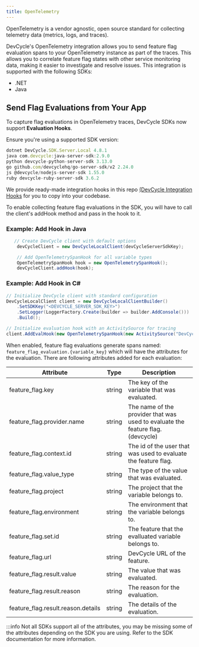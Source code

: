```yaml
---
title: OpenTelemetry
---
```


OpenTelemetry is a vendor agnostic, open source standard for collecting telemetry data (metrics, logs, and traces).

DevCycle's OpenTelemetry integration allows you to send feature flag evaluation spans to your OpenTelemetry instance as part of the traces. This allows you to correlate feature flag states with other service monitoring data, making it easier to investigate and resolve issues. This integration is supported with the following SDKs:

- .NET
- Java

## Send Flag Evaluations from Your App

To capture flag evaluations in OpenTelemetry traces, DevCycle SDKs now support **Evaluation Hooks**.

Ensure you're using a supported SDK version:

```jsx
dotnet DevCycle.SDK.Server.Local 4.8.1
java com.devcycle:java-server-sdk:2.9.0
python devcycle-python-server-sdk 3.13.0
go github.com/devcyclehq/go-server-sdk/v2 2.24.0
js @devcycle/nodejs-server-sdk 1.55.0
ruby devcycle-ruby-server-sdk 3.6.2
```

We provide ready-made integration hooks in this repo [(DevCycle Integration Hooks](https://github.com/DevCycleHQ-Sandbox/devcycle-integration-hooks) for you to copy into your codebase.

To enable collecting feature flag evaluations in the SDK, you will have to call the client's addHook method and pass in the hook to it.

### Example: Add Hook in Java

```java
   // Create DevCycle client with default options
    devCycleClient = new DevCycleLocalClient(devCycleServerSdkKey);

    // Add OpenTelemetrySpanHook for all variable types
    OpenTelemetrySpanHook hook = new OpenTelemetrySpanHook();
    devCycleClient.addHook(hook);
```

### Example: Add Hook in C#

```csharp
// Initialize DevCycle client with standard configuration
DevCycleLocalClient client = new DevCycleLocalClientBuilder()
    .SetSDKKey("<DEVCYCLE_SERVER_SDK_KEY>")
    .SetLogger(LoggerFactory.Create(builder => builder.AddConsole()))
    .Build();

// Initialize evaluation hook with an ActivitySource for tracing
client.AddEvalHook(new OpenTelemetrySpanHook(new ActivitySource("DevCycle.FlagEvaluations")));

```

When enabled, feature flag evaluations generate spans named: `feature_flag_evaluation.{variable_key}` which will have the attributes for the evaluation. There are following attributes added for each evaluation:

| Attribute                          | Type   | Description                                                                     |
| ---------------------------------- | ------ | ------------------------------------------------------------------------------- |
| feature_flag.key                   | string | The key of the variable that was evaluated.                                     |
| feature_flag.provider.name         | string | The name of the provider that was used to evaluate the feature flag. (devcycle) |
| feature_flag.context.id            | string | The id of the user that was used to evaluate the feature flag.                  |
| feature_flag.value_type            | string | The type of the value that was evaluated.                                       |
| feature_flag.project               | string | The project that the variable belongs to.                                       |
| feature_flag.environment           | string | The environment that the variable belongs to.                                   |
| feature_flag.set.id                | string | The feature that the evalluated variable belongs to.                            |
| feature_flag.url                   | string | DevCycle URL of the feature.                                                    |
| feature_flag.result.value          | string | The value that was evaluated.                                                   |
| feature_flag.result.reason         | string | The reason for the evaluation.                                                  |
| feature_flag.result.reason.details | string | The details of the evaluation.                                                  |

:::info
Not all SDKs support all of the attributes, you may be missing some of the attributes depending on the SDK you are using. Refer to the SDK documentation for more information.
